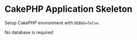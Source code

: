 # CakePHP Application Skeleton
Setup CakePHP environment with `DEBUG=false`.

No database is required